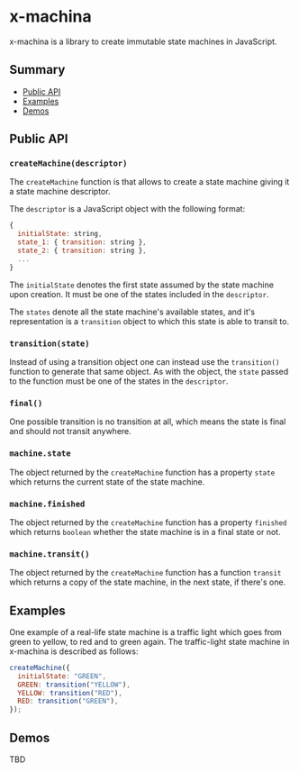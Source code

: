 # x-machina

x-machina is a library to create immutable state machines in JavaScript.

## Summary
- [Public API](##public-api)
- [Examples](##examples)
- [Demos](##demos)

## Public API

### `createMachine(descriptor)`
The `createMachine` function is that allows to create a state machine giving it a state machine descriptor.

The `descriptor` is a JavaScript object with the following format:
```javascript
{
  initialState: string,
  state_1: { transition: string },
  state_2: { transition: string },
  ...
}
```

The `initialState` denotes the first state assumed by the state machine upon creation. It must be one of the states included in the `descriptor`.

The `states` denote all the state machine's available states, and it's representation is a `transition` object to which this state is able to transit to.

### `transition(state)`
Instead of using a transition object one can instead use the `transition()` function to generate that same object. As with the object, the `state` passed to the function must be one of the states in the `descriptor`.

### `final()`
One possible transition is no transition at all, which means the state is final and should not transit anywhere.

### `machine.state`
The object returned by the `createMachine` function has a property `state` which returns the current state of the state machine.

### `machine.finished`
The object returned by the `createMachine` function has a property `finished` which returns `boolean` whether the state machine is in a final state or not.

### `machine.transit()`
The object returned by the `createMachine` function has a function `transit` which returns a copy of the state machine, in the next state, if there's one.

## Examples
One example of a real-life state machine is a traffic light which goes from green to yellow, to red and to green again. The traffic-light state machine in x-machina is described as follows:

```javascript
createMachine({
  initialState: "GREEN",
  GREEN: transition("YELLOW"),
  YELLOW: transition("RED"),
  RED: transition("GREEN"),
});
```
## Demos
TBD